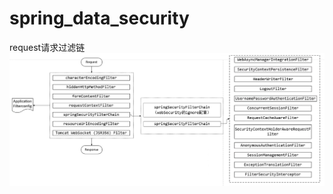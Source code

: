 # spring_data_security
request请求过滤链
![](https://github.com/soleseed/spring_data_security/blob/master/src/main/resources/static/img/1/1.png)

